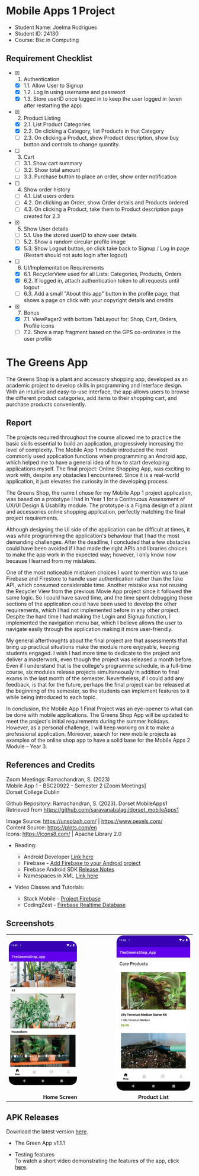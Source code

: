 # Mobile Apps 1 Project

- Student Name: Joelma Rodrigues
- Student ID: 24130
- Course: Bsc in Computing  

## Requirement Checklist

- [x] 1. Authentication
  - [x] 1.1. Allow User to Signup
  - [x] 1.2. Log In using username and password
  - [x] 1.3. Store userID once logged in to keep the user logged in (even after restarting the app)
- [x] 2. Product Listing
  - [x] 2.1. List Product Categories
  - [x] 2.2. On clicking a Category, list Products in that Category
  - [ ] 2.3. On clicking a Product, show Product description, show buy button and controls to change quantity.
- [ ] 3. Cart
  - [ ] 3.1. Show cart summary
  - [ ] 3.2. Show total amount
  - [ ] 3.3. Purchase button to place an order, show order notification
- [ ] 4. Show order history
  - [ ] 4.1. List users orders
  - [ ] 4.2. On clicking an Order, show Order details and Products ordered
  - [ ] 4.3. On clicking a Product, take them to Product description page created for 2.3
- [x] 5. Show User details
  - [ ] 5.1. Use the stored userID to show user details
  - [ ] 5.2. Show a random circular profile image
  - [x] 5.3. Show Logout button, on click take back to Signup / Log In page (Restart should not auto login after logout)
- [ ] 6. UI/Implementation Requirements
  - [x] 6.1. RecyclerView used for all Lists: Categories, Products, Orders
  - [x] 6.2. If logged in, attach authentication token to all requests until logout
  - [ ] 6.3. Add a small "About this app" button in the profile page, that shows a page on click with your copyright details and credits
- [x] 7. Bonus
  - [x] 7.1. ViewPager2 with bottom TabLayout for: Shop, Cart, Orders, Profile icons
  - [ ] 7.2. Show a map fragment based on the GPS co-ordinates in the user profile

# The Greens App

The Greens Shop is a plant and accessory shopping app, developed as an academic project to develop skills in programming and interface design. With an intuitive and easy-to-use interface, the app allows users to browse the different product categories, add items to their shopping cart, and purchase products conveniently.

## Report

The projects required throughout the course allowed me to practice the basic skills essential to build an application, progressively increasing the level of complexity. The Mobile App 1 module introduced the most commonly used application functions when programming an Android app, which helped me to have a general idea of how to start developing applications myself. The final project: Online Shopping App, was exciting to work with, despite any obstacles I encountered. Since it is a real-world application, it just elevates the curiosity in the developing process.  

The Greens Shop, the name I chose for my Mobile App 1 project application, was based on a prototype I had in Year 1 for a Continuous Assessment of UX/UI Design & Usability module. The prototype is a Figma design of a plant and accessories online shopping application, perfectly matching the final project requirements.  

Although designing the UI side of the application can be difficult at times, it was while programming the application's behaviour that I had the most demanding challenges. After the deadline, I concluded that a few obstacles could have been avoided if I had made the right APIs and libraries choices to make the app work in the expected way; however, I only know now because I learned from my mistakes.  

One of the most noticeable mistaken choices I want to mention was to use Firebase and Firestore to handle user authentication rather than the fake API, which consumed considerable time. Another mistake was not reusing the Recycler View from the previous Movie App project since it followed the same logic. So I could have saved time, and the time spent debugging those sections of the application could have been used to develop the other requirements, which I had not implemented before in any other project. Despite the hard time I had making the Login and Signup function, I implemented the navigation menu bar, which I believe allows the user to navigate easily through the application making it more user-friendly. 

My general afterthoughts about the final project are that assessments that bring up practical situations make the module more enjoyable, keeping students engaged. I wish I had more time to dedicate to the project and deliver a masterwork, even though the project was released a month before. Even if I understand that is the college's programme schedule, in a full-time course, six modules release projects simultaneously in addition to final exams in the last month of the semester. Nevertheless, if I could add any feedback, is that for the future, perhaps the final project can be released at the beginning of the semester, so the students can implement features to it while being introduced to each topic.  

In conclusion, the Mobile App 1 Final Project was an eye-opener to what can be done with mobile applications. The Greens Shop App will be updated to meet the project's initial requirements during the summer holidays. However, as a personal challenge, I will keep working on it to make a professional application. Moreover, search for new mobile projects as examples of the online shop app to have a solid base for the Mobile Apps 2 Module – Year 3.


## References and Credits
Zoom Meetings: Ramachandran, S. (2023)  
Mobile App 1 - BSC20922 - Semester 2 [Zoom Meetings]  
Dorset College Dublin  

Github Repository: 
Ramachandran, S. (2023). Dorset MobileApps1  
Retrieved from https://github.com/saravanabalagi/dorset_mobileApps1

Image Source: https://unsplash.com/  |  https://www.pexels.com/  
Content Source: https://plnts.com/en  
Icons: https://icons8.com/  |  Apache Library 2.0  

- Reading: 
  - Android Developer [Link here](https://developer.android.com/)
  - Firebase - [Add Firebase to your Android project](https://firebase.google.com/docs/android/setup?hl=en&authuser=0)
  - Firebase Android SDK [Release Notes](https://firebase.google.com/support/release-notes/android#appcheck-debug_v17-0-0)
  - Namespaces in XML [Link here](https://www.w3.org/TR/1999/REC-xml-names-19990114/#AttributePrefixUnboundandroidx.cardview.widget.CardView&app:cardCornerRadius&app)

- Video Classes and Tutorials: 
  - Stack Mobile - [Project Firebase](https://www.youtube.com/playlist?list=PLizN3WA8HR1y0DMrcNIz8sZvzXzRM-WNQ)
  - CodingZest - [Firebase Realtime Database](https://developer.android.com/reference/android/view/View.OnClickListener)

  
## Screenshots

<table style="border-collapse: collapse;">
  <tr>
    <td style="padding-right: 100px;">
      <img src="app/src/main/res/drawable/home_screen.png" alt="Home Screen" width="250">
    </td>
    <td>
      <img src="app/src/main/res/drawable/product_list.png" alt="Product List" width="250">
    </td>
  </tr>
  <tr>
    <td align="center"><b>Home Screen</b></td>
    <td align="center"><b>Product List</b></td>
  </tr>
</table>

## APK Releases
Download the latest version [here](https://github.com/joelmarodrigues/TheGreensShop_App/releases/tag/greenappv1).

- The Green App v1.1.1  

- Testing features  
To watch a short video demonstrating the features of the app, click [here](https://www.loom.com/share/9f3244ab45a94f0a98fffd90a8108bb8).
